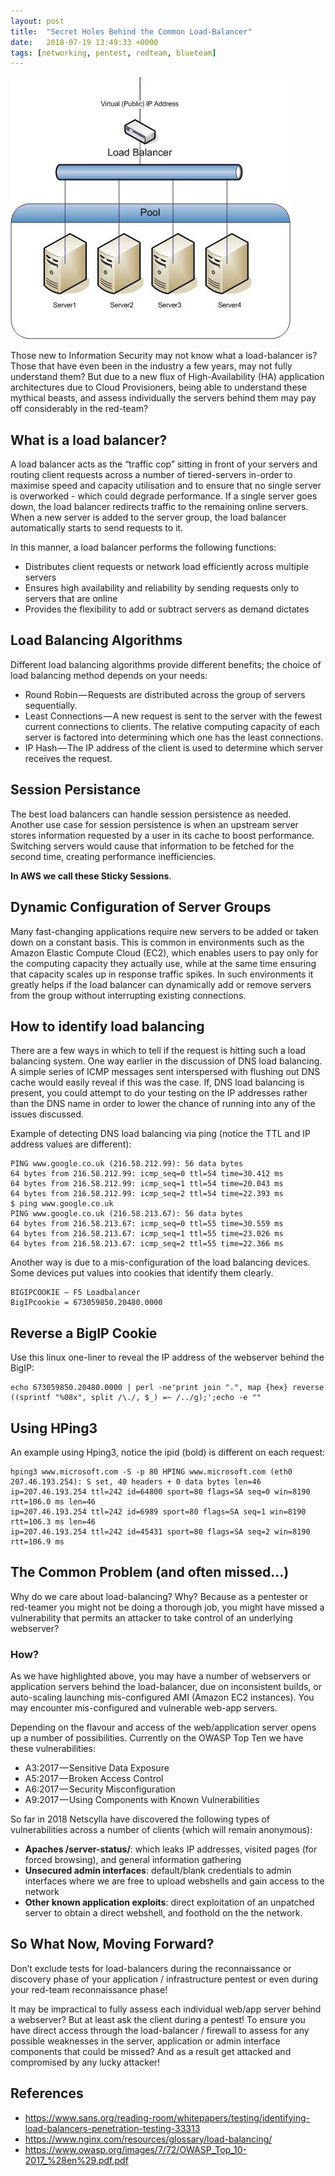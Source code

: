 ```yaml
---
layout: post
title:  "Secret Holes Behind the Common Load-Balancer"
date:   2018-07-19 13:49:33 +0000
tags: [networking, pentest, redteam, blueteam]
---
```

![](/assets/loadbalancer.jpeg)

Those new to Information Security may not know what a load-balancer is? Those that have even been in the industry a few years, may not fully understand them? But due to a new flux of High-Availability (HA) application architectures due to Cloud Provisioners, being able to understand these mythical beasts, and assess individually the servers behind them may pay off considerably in the red-team?

## What is a load balancer?
A load balancer acts as the “traffic cop” sitting in front of your servers and routing client requests across a number of tiered-servers in-order to maximise speed and capacity utilisation and to ensure that no single server is overworked - which could degrade performance. If a single server goes down, the load balancer redirects traffic to the remaining online servers. When a new server is added to the server group, the load balancer automatically starts to send requests to it.

In this manner, a load balancer performs the following functions:
* Distributes client requests or network load efficiently across multiple servers
* Ensures high availability and reliability by sending requests only to servers that are online
* Provides the flexibility to add or subtract servers as demand dictates

## Load Balancing Algorithms
Different load balancing algorithms provide different benefits; the choice of load balancing method depends on your needs:
* Round Robin — Requests are distributed across the group of servers sequentially.
* Least Connections — A new request is sent to the server with the fewest current connections to clients. The relative computing capacity of each server is factored into determining which one has the least connections.
* IP Hash — The IP address of the client is used to determine which server receives the request.

## Session Persistance
The best load balancers can handle session persistence as needed. Another use case for session persistence is when an upstream server stores information requested by a user in its cache to boost performance. Switching servers would cause that information to be fetched for the second time, creating performance inefficiencies.

**In AWS we call these Sticky Sessions**.

## Dynamic Configuration of Server Groups
Many fast-changing applications require new servers to be added or taken down on a constant basis. This is common in environments such as the Amazon Elastic Compute Cloud (EC2), which enables users to pay only for the computing capacity they actually use, while at the same time ensuring that capacity scales up in response traffic spikes. In such environments it greatly helps if the load balancer can dynamically add or remove servers from the group without interrupting existing connections.

## How to identify load balancing
There are a few ways in which to tell if the request is hitting such a load balancing system. One way earlier in the discussion of DNS load balancing. A simple series of ICMP messages sent interspersed with flushing out DNS cache would easily reveal if this was the case. If, DNS load balancing is present, you could attempt to do your testing on the IP addresses rather than the DNS name in order to lower the chance of running into any of the issues discussed.

Example of detecting DNS load balancing via ping (notice the TTL and IP address values are different):
```
PING www.google.co.uk (216.58.212.99): 56 data bytes
64 bytes from 216.58.212.99: icmp_seq=0 ttl=54 time=30.412 ms
64 bytes from 216.58.212.99: icmp_seq=1 ttl=54 time=20.043 ms
64 bytes from 216.58.212.99: icmp_seq=2 ttl=54 time=22.393 ms
$ ping www.google.co.uk
PING www.google.co.uk (216.58.213.67): 56 data bytes
64 bytes from 216.58.213.67: icmp_seq=0 ttl=55 time=30.559 ms
64 bytes from 216.58.213.67: icmp_seq=1 ttl=55 time=23.026 ms
64 bytes from 216.58.213.67: icmp_seq=2 ttl=55 time=22.366 ms
```
Another way is due to a mis-configuration of the load balancing devices. Some devices put values into cookies that identify them clearly.
```
BIGIPCOOKIE — F5 Loadbalancer
BigIPcookie = 673059850.20480.0000
```
## Reverse a BigIP Cookie
Use this linux one-liner to reveal the IP address of the webserver behind the BigIP:
```
echo 673059850.20480.0000 | perl -ne'print join ".", map {hex} reverse ((sprintf "%08x", split /\./, $_) =~ /../g);';echo -e ""
```
## Using HPing3
An example using Hping3, notice the ipid (bold) is different on each request:
```
hping3 www.microsoft.com -S -p 80 HPING www.microsoft.com (eth0 207.46.193.254): S set, 40 headers + 0 data bytes len=46 ip=207.46.193.254 ttl=242 id=64800 sport=80 flags=SA seq=0 win=8190 rtt=106.0 ms len=46 
ip=207.46.193.254 ttl=242 id=6989 sport=80 flags=SA seq=1 win=8190 rtt=106.3 ms len=46 
ip=207.46.193.254 ttl=242 id=45431 sport=80 flags=SA seq=2 win=8190 rtt=106.9 ms
```
## The Common Problem (and often missed…)
Why do we care about load-balancing? Why? Because as a pentester or red-teamer you might not be doing a thorough job, you might have missed a vulnerability that permits an attacker to take control of an underlying webserver?

### How?
As we have highlighted above, you may have a number of webservers or application servers behind the load-balancer, due on inconsistent builds, or auto-scaling launching mis-configured AMI (Amazon EC2 instances). You may encounter mis-configured and vulnerable web-app servers.

Depending on the flavour and access of the web/application server opens up a number of possibilities. Currently on the OWASP Top Ten we have these vulnerabilities:
* A3:2017 — Sensitive Data Exposure
* A5:2017 — Broken Access Control
* A6:2017 — Security Misconfiguration
* A9:2017 — Using Components with Known Vulnerabilities

So far in 2018 Netscylla have discovered the following types of vulnerabilities across a number of clients (which will remain anonymous):
* **Apaches /server-status/**: which leaks IP addresses, visited pages (for forced browsing), and general information gathering
* **Unsecured admin interfaces**: default/blank credentials to admin interfaces where we are free to upload webshells and gain access to the network
* **Other known application exploits**: direct exploitation of an unpatched server to obtain a direct webshell, and foothold on the the network.

## So What Now, Moving Forward?
Don’t exclude tests for load-balancers during the reconnaissance or discovery phase of your application / infrastructure pentest or even during your red-team reconnaissance phase!

It may be impractical to fully assess each individual web/app server behind a webserver? But at least ask the client during a pentest! To ensure you have direct access through the load-balancer / firewall to assess for any possible weaknesses in the server, application or admin interface components that could be missed? And as a result get attacked and compromised by any lucky attacker!

## References
* https://www.sans.org/reading-room/whitepapers/testing/identifying-load-balancers-penetration-testing-33313
* https://www.nginx.com/resources/glossary/load-balancing/
* https://www.owasp.org/images/7/72/OWASP_Top_10-2017_%28en%29.pdf.pdf
